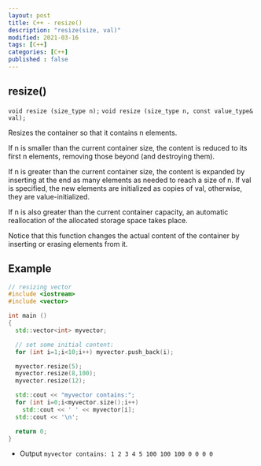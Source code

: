 ```yaml
---
layout: post
title: C++ - resize()
description: "resize(size, val)"
modified: 2021-03-16
tags: [C++]
categories: [C++]
published : false
---
```


## resize()
`void resize (size_type n);`
`void resize (size_type n, const value_type& val);`

Resizes the container so that it contains n elements.  

If n is smaller than the current container size, the content is reduced to its first n elements, removing those beyond (and destroying them).  

If n is greater than the current container size, the content is expanded by inserting at the end as many elements as needed to reach a size of n. If val is specified, the new elements are initialized as copies of val, otherwise, they are value-initialized.  

If n is also greater than the current container capacity, an automatic reallocation of the allocated storage space takes place.  

Notice that this function changes the actual content of the container by inserting or erasing elements from it.  

## Example

```c++
// resizing vector
#include <iostream>
#include <vector>

int main ()
{
  std::vector<int> myvector;

  // set some initial content:
  for (int i=1;i<10;i++) myvector.push_back(i);

  myvector.resize(5);
  myvector.resize(8,100);
  myvector.resize(12);

  std::cout << "myvector contains:";
  for (int i=0;i<myvector.size();i++)
    std::cout << ' ' << myvector[i];
  std::cout << '\n';

  return 0;
}
```
- Output
`myvector contains: 1 2 3 4 5 100 100 100 0 0 0 0`